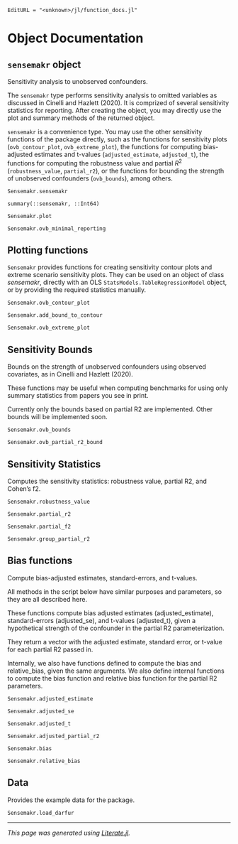 ```@meta
EditURL = "<unknown>/jl/function_docs.jl"
```

# Object Documentation

## `sensemakr` object

Sensitivity analysis to unobserved confounders.

The `sensemakr` type performs sensitivity analysis to omitted variables as discussed in Cinelli and Hazlett (2020). It is comprized of several sensitivity statistics for reporting. After creating the object, you may directly use the plot and summary methods of the returned object.

`sensemakr` is a convenience type. You may use the other sensitivity functions of the package directly, such as the functions for sensitivity plots (`ovb_contour_plot`, `ovb_extreme_plot`), the functions for computing bias-adjusted estimates and t-values (`adjusted_estimate`, `adjusted_t`), the functions for computing the robustness value and partial $R^2$ (`robustness_value`, `partial_r2`), or the functions for bounding the strength of unobserved confounders (`ovb_bounds`), among others.

```@docs
Sensemakr.sensemakr
```

```@docs
summary(::sensemakr, ::Int64)
```

```@docs
Sensemakr.plot
```

```@docs
Sensemakr.ovb_minimal_reporting
```

## Plotting functions

`Sensemakr` provides functions for creating sensitivity contour plots and extreme scenario sensitivity plots. They can be used on an object of class *sensemakr*, directly with an OLS `StatsModels.TableRegressionModel` object, or by providing the required statistics manually.

```@docs
Sensemakr.ovb_contour_plot
```

```@docs
Sensemakr.add_bound_to_contour
```

```@docs
Sensemakr.ovb_extreme_plot
```

## Sensitivity Bounds

Bounds on the strength of unobserved confounders using observed covariates, as in Cinelli and Hazlett (2020).

These functions may be useful when computing benchmarks for using only summary statistics from papers you see in print.

Currently only the bounds based on partial R2 are implemented. Other bounds will be implemented soon.

```@docs
Sensemakr.ovb_bounds
```

```@docs
Sensemakr.ovb_partial_r2_bound
```

## Sensitivity Statistics

Computes the sensitivity statistics: robustness value, partial R2, and Cohen’s f2.

```@docs
Sensemakr.robustness_value
```

```@docs
Sensemakr.partial_r2
```

```@docs
Sensemakr.partial_f2
```

```@docs
Sensemakr.group_partial_r2
```

## Bias functions

Compute bias-adjusted estimates, standard-errors, and t-values.

All methods in the script below have similar purposes and parameters, so they are all described here.

These functions compute bias adjusted estimates (adjusted_estimate), standard-errors (adjusted_se), and t-values (adjusted_t), given a hypothetical strength of the confounder in the partial R2 parameterization.

They return a vector with the adjusted estimate, standard error, or t-value for each partial R2 passed in.

Internally, we also have functions defined to compute the bias and relative_bias, given the same arguments. We also define internal functions to compute the bias function and relative bias function for the partial R2 parameters.

```@docs
Sensemakr.adjusted_estimate
```

```@docs
Sensemakr.adjusted_se
```

```@docs
Sensemakr.adjusted_t
```

```@docs
Sensemakr.adjusted_partial_r2
```

```@docs
Sensemakr.bias
```

```@docs
Sensemakr.relative_bias
```
## Data

Provides the example data for the package.

```@docs
Sensemakr.load_darfur
```

---

*This page was generated using [Literate.jl](https://github.com/fredrikekre/Literate.jl).*

